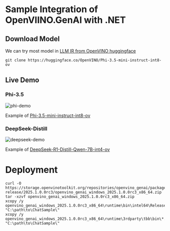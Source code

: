 # Sample Integration of OpenVIINO.GenAI with .NET
## Download Model
We can try most model in [LLM IR from OpenVINO huggingface](https://huggingface.co/collections/OpenVINO/llm-6687aaa2abca3bbcec71a9bd)
```
git clone https://huggingface.co/OpenVINO/Phi-3.5-mini-instruct-int8-ov
```


## Live Demo
### Phi-3.5
![phi-demo](phi-demo.gif)


Example of [Phi-3.5-mini-instruct-int8-ov]( https://huggingface.co/OpenVINO/Phi-3.5-mini-instruct-int8-ov)
### DeepSeek-Distill
![deepseek-demo](deepseek-demo.gif)


Example of [DeepSeek-R1-Distill-Qwen-7B-int4-ov](https://huggingface.co/OpenVINO/DeepSeek-R1-Distill-Qwen-7B-int4-ov)


# Deployment

```
curl -O https://storage.openvinotoolkit.org/repositories/openvino_genai/packages/pre-release/2025.1.0.0rc3/openvino_genai_windows_2025.1.0.0rc3_x86_64.zip
tar -xzvf openvino_genai_windows_2025.1.0.0rc3_x86_64.zip
xcopy /y openvino_genai_windows_2025.1.0.0rc3_x86_64\runtime\bin\intel64\Release\*.dll "C:\path\to\ChatSample\"
xcopy /y openvino_genai_windows_2025.1.0.0rc3_x86_64\runtime\3rdparty\tbb\bin\*.dll "C:\path\to\ChatSample\"
```
